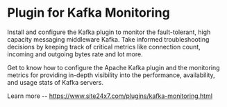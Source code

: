 Plugin for Kafka Monitoring
=============================

Install and configure the Kafka plugin to monitor the fault-tolerant, high capacity messaging middleware Kafka. Take informed troubleshooting decisions by keeping track of critical metrics like connection count, incoming and outgoing bytes rate and lot more.

Get to know how to configure the Apache Kafka plugin and the monitoring metrics for providing in-depth visibility into the performance, availability, and usage stats of Kafka servers.

Learn more -- https://www.site24x7.com/plugins/kafka-monitoring.html
